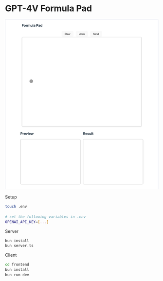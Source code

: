 # GPT-4V Formula Pad

<img src="preview.gif"></img>


Setup

```bash
touch .env

# set the following variables in .env
OPENAI_API_KEY=[...]
```

Server

```bash
bun install
bun server.ts
```

Client

```bash
cd frontend
bun install
bun run dev
```
